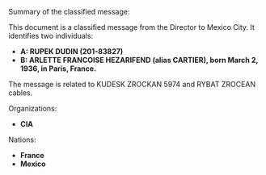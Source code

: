 Summary of the classified message:

This document is a classified message from the Director to Mexico City. It identifies two individuals:

*   **A: RUPEK DUDIN (201-83827)**
*   **B: ARLETTE FRANCOISE HEZARIFEND (alias CARTIER), born March 2, 1936, in Paris, France.**

The message is related to KUDESK ZROCKAN 5974 and RYBAT ZROCEAN cables.

Organizations:

*   **CIA**

Nations:

*   **France**
*   **Mexico**

